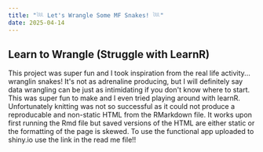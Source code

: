 ```yaml
---
title: "𓆙 Let's Wrangle Some MF Snakes! 𓆙"
date: 2025-04-14
---
```

## Learn to Wrangle (Struggle with LearnR)
This project was super fun and I took inspiration from the real life activity... wranglin snakes! It's not as adrenaline producing, but I will definitely say data wrangling can be just as intimidating if you don't know where to start. This was super fun to make and I even tried playing around with learnR. Unfortunately knitting was not so successful as it could not produce a reproducable and non-static HTML from the RMarkdown file. It works upon first running the Rmd file but saved versions of the HTML are either static or the formatting of the page is skewed. To use the functional app uploaded to shiny.io use the link in the read me file!!
